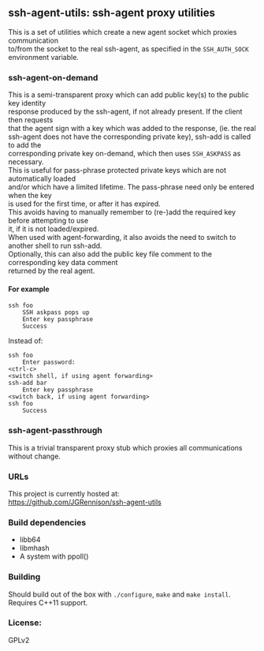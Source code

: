 ## ssh-agent-utils: ssh-agent proxy utilities
This is a set of utilities which create a new agent socket which proxies communication  
to/from the socket to the real ssh-agent, as specified in the `SSH_AUTH_SOCK` environment variable.  

### ssh-agent-on-demand
This is a semi-transparent proxy which can add public key(s) to the public key identity  
response produced by the ssh-agent, if not already present. If the client then requests  
that the agent sign with a key which was added to the response, (ie. the real  
ssh-agent does not have the corresponding private key), ssh-add is called to add the  
corresponding private key on-demand, which then uses `SSH_ASKPASS` as necessary.  
This is useful for pass-phrase protected private keys which are not automatically loaded  
and/or which have a limited lifetime. The pass-phrase need only be entered when the key  
is used for the first time, or after it has expired.  
This avoids having to manually remember to (re-)add the required key before attempting to use  
it, if it is not loaded/expired.  
When used with agent-forwarding, it also avoids the need to switch to another shell to run ssh-add.  
Optionally, this can also add the public key file comment to the corresponding key data comment  
returned by the real agent.  

#### For example

    ssh foo
        SSH askpass pops up
        Enter key passphrase
        Success

Instead of:

    ssh foo
        Enter password:
    <ctrl-c>
    <switch shell, if using agent forwarding>
    ssh-add bar
        Enter key passphrase
    <switch back, if using agent forwarding>
    ssh foo
        Success

### ssh-agent-passthrough
This is a trivial transparent proxy stub which proxies all communications without change.

### URLs
This project is currently hosted at:  
https://github.com/JGRennison/ssh-agent-utils

### Build dependencies
* libb64  
* libmhash  
* A system with ppoll()  

### Building
Should build out of the box with `./configure`, `make` and `make install`.  
Requires C++11 support.  

### License:
GPLv2
